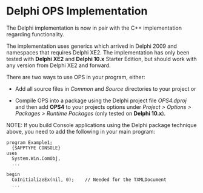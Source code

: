 # Delphi OPS Implementation #

The Delphi implementation is now in pair with the C++ implementation regarding functionality.

The implementation uses generics which arrived in Delphi 2009 and namespaces that requires Delphi XE2.
The implementation has only been tested with **Delphi XE2** and **Delphi 10.x** Starter Edition, but should work with any version from Delphi XE2 and forward.

There are two ways to use OPS in your program, either:

* Add all source files in *Common* and *Source* directories to your project or

* Compile OPS into a package using the Delphi project file *OPS4.dproj* and then add **OPS4** to your projects options under *Project > Options > Packages > Runtime Packages* (only tested on **Delphi 10.x**).

NOTE: If you build Console applications using the Delphi package technique above, you need to add the following in your main program:

    program Example1;
      {$APPTYPE CONSOLE}
    uses
      System.Win.ComObj,
      ...

    begin
      CoInitializeEx(nil, 0);    // Needed for the TXMLDocument
      ...
